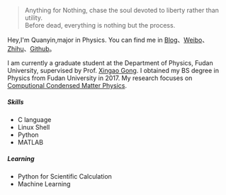 
> Anything for Nothing, chase the soul devoted to liberty rather than utility.  
> Before dead, everything is nothing but the process.

Hey,I'm Quanyin,major in Physics. You can find me in [Blog](//qytang326.github.io)、[Weibo](weibo.com/)、[Zhihu](//www.zhihu.com/people/qytang326)、[Github](//github.com/qytan326)。

I am currently a graduate student at the Department of Physics, Fudan University, supervised by Prof. [Xingao Gong](http://phys.fudan.edu.cn/f7/43/c7605a63299/page.htm). I obtained my BS degree in Physics from Fudan University in 2017. My research focuses on [Computional Condensed Matter Physics](http://www.physics.fudan.edu.cn/tps/people/xggong/).


##### Skills

- C language
- Linux Shell
- Python
- MATLAB

##### Learning
- Python for Scientific Calculation
- Machine Learning

